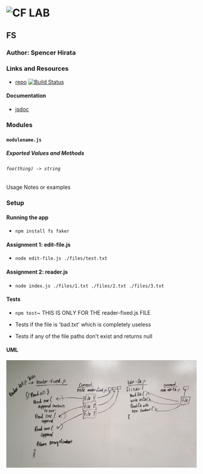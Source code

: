 ![CF](http://i.imgur.com/7v5ASc8.png) LAB
=================================================

## FS

### Author: Spencer Hirata

### Links and Resources
* [repo](https://github.com/401-advanced-js/lab-03)
[![Build Status](https://travis-ci.com/401-advanced-js/lab-03.svg?branch=master)](https://travis-ci.com/401-advanced-js/lab-03)

#### Documentation
* [jsdoc]()

### Modules
#### `modulename.js`
##### Exported Values and Methods

###### `foo(thing) -> string`
Usage Notes or examples


### Setup

#### Running the app
* `npm install fs faker`

#### Assignment 1: edit-file.js

* `node edit-file.js ./files/test.txt`

#### Assignment 2: reader.js

* `node index.js ./files/1.txt ./files/2.txt ./files/3.txt`

#### Tests
* `npm test`~ THIS IS ONLY FOR THE reader-fixed.js FILE

* Tests if the file is 'bad.txt' which is completely useless

* Tests if any of the file paths don't exist and returns null

#### UML
![Screenshot](./assets/fsUML.jpg)
